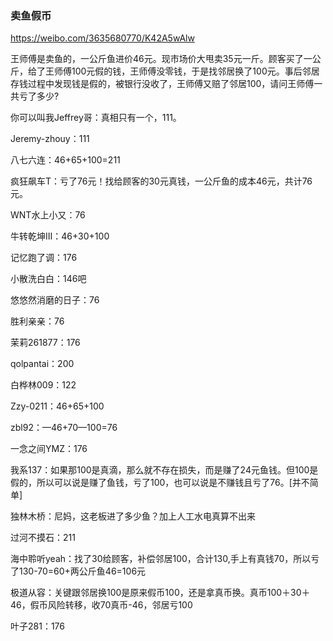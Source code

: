 ### 卖鱼假币
https://weibo.com/3635680770/K42A5wAlw

王师傅是卖鱼的，一公斤鱼进价46元。现市场价大甩卖35元一斤。顾客买了一公斤，给了王师傅100元假的钱，王师傅没零钱，于是找邻居换了100元。事后邻居存钱过程中发现钱是假的，被银行没收了，王师傅又赔了邻居100，请问王师傅一共亏了多少?

你可以叫我Jeffrey哥：真相只有一个，111。

Jeremy-zhouy：111

八七六连：46+65+100=211

疯狂飙车T：亏了76元！找给顾客的30元真钱，一公斤鱼的成本46元，共计76元。

WNT水上小又：76

牛转乾坤III：46+30+100

记忆跑了调：176

小散洗白白：146吧

悠悠然消磨的日子：76

胜利亲亲：76

茉莉261877：176

qolpantai：200

白桦林009：122

Zzy-0211：46+65+100

zbl92：—46+70—100=76

一念之间YMZ：176

我系137：如果那100是真滴，那么就不存在损失，而是赚了24元鱼钱。但100是假的，所以可以说是赚了鱼钱，亏了100，也可以说是不赚钱且亏了76。[并不简单]

独林木桥：尼妈，这老板进了多少鱼？加上人工水电真算不出来

过河不摸石：211

海中聆听yeah：找了30给顾客，补偿邻居100，合计130,手上有真钱70，所以亏了130-70=60+两公斤鱼46=106元

极道从容：关键跟邻居换100是原来假币100，还是拿真币换。真币100＋30＋46，假币风险转移，收70真币-46，邻居亏100

叶子281：176
